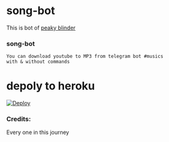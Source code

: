 # song-bot

This is bot of [peaky blinder](https://t.me/no_ones_like_me)

### song-bot
```
You can download youtube to MP3 from telegram bot #musics
with & without commands
```

# depoly to heroku 

[![Deploy](https://www.herokucdn.com/deploy/button.svg)](https://heroku.com/deploy?template=https://github.com/shamilhabeebnelli/song-bot/tree/main)

### Credits: 
Every one in this journey
